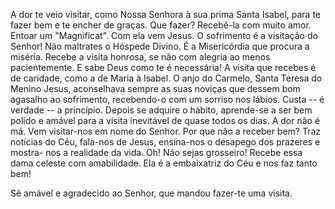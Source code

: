 A dor te veio visitar, como Nossa Senhora à sua prima Santa Isabel, para te fazer bem e te encher de graças. Que fazer? Recebê-la com muito amor. Entoar um "Magnificat". Com ela vem Jesus. O sofrimento é a visitação do Senhor! Não maltrates o Hóspede Divino. É a Misericórdia que procura a miséria. Recebe a visita honrosa, se não com alegria ao menos pacientemente. E sabe Deus como te é necessária! A visita que recebes é de caridade, como a de Maria à Isabel. O anjo do Carmelo, Santa Teresa do Menino Jesus, aconselhava sempre as suas noviças que dessem bom agasalho ao sofrimento, recebendo-o com um sorriso nos lábios. Custa -- é verdade -- a princípio. Depois se adquire o hábito, aprende-se a ser bem polido e amável para a visita inevitável de quase todos os dias. A dor não é má. Vem visitar-nos em nome do Senhor. Por que não a receber bem? Traz notícias do Céu, fala-nos de Jesus, ensina-nos o desapego dos prazeres e mostra- nos a realidade da vida. Oh! Não sejas grosseiro! Recebe essa dama celeste com amabilidade. Ela é a embaixatriz do Céu e nos faz tanto bem!

Sê amável e agradecido ao Senhor, que mandou fazer-te uma visita.